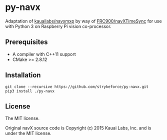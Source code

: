 # py-navx

Adaptation of [kauailabs/navxmxp](https://github.com/kauailabs/navxmxp) by way of [FRC900/navXTimeSync](https://github.com/FRC900/navXTimeSync) for
use with Python 3 on Raspberry Pi vision co-processor.

## Prerequisites

- A compiler with C++11 support
- CMake >= 2.8.12

## Installation

```
git clone --recursive https://github.com/strykeforce/py-navx.git
pip3 install ./py-navx
```

## License

The MIT license.

Original navX source code is Copyright (c) 2015 Kauai Labs, Inc. and is under the MIT license.
